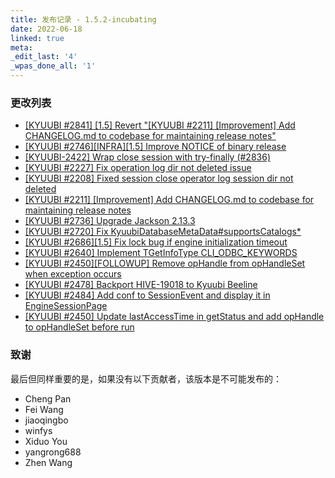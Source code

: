 ```yaml
---
title: 发布记录 - 1.5.2-incubating
date: 2022-06-18
linked: true
meta:
_edit_last: '4'
_wpas_done_all: '1'
---
```

<!---
  Licensed under the Apache License, Version 2.0 (the "License");
  you may not use this file except in compliance with the License.
  You may obtain a copy of the License at

   http://www.apache.org/licenses/LICENSE-2.0

  Unless required by applicable law or agreed to in writing, software
  distributed under the License is distributed on an "AS IS" BASIS,
  WITHOUT WARRANTIES OR CONDITIONS OF ANY KIND, either express or implied.
  See the License for the specific language governing permissions and
  limitations under the License. See accompanying LICENSE file.
-->

### 更改列表

- [[KYUUBI #2841] [1.5] Revert "[KYUUBI #2211] [Improvement] Add CHANGELOG.md to codebase for maintaining release notes"](https://github.com/apache/incubator-kyuubi/commit/2b23c0dc)  
- [[KYUUBI #2746][INFRA][1.5] Improve NOTICE of binary release](https://github.com/apache/incubator-kyuubi/commit/35a4c488)  
- [[KYUUBI-2422] Wrap close session with try-finally (#2836)](https://github.com/apache/incubator-kyuubi/commit/cbca761a)  
- [[KYUUBI #2227] Fix operation log dir not deleted issue](https://github.com/apache/incubator-kyuubi/commit/27bfa683)  
- [[KYUUBI #2208] Fixed session close operator log session dir not deleted](https://github.com/apache/incubator-kyuubi/commit/5a2bcb80)  
- [[KYUUBI #2211] [Improvement] Add CHANGELOG.md to codebase for maintaining release notes](https://github.com/apache/incubator-kyuubi/commit/9fce6266)  
- [[KYUUBI #2736] Upgrade Jackson 2.13.3](https://github.com/apache/incubator-kyuubi/commit/9466a1ab)  
- [[KYUUBI #2720] Fix KyuubiDatabaseMetaData#supportsCatalogs*](https://github.com/apache/incubator-kyuubi/commit/268d1b27)  
- [[KYUUBI #2686][1.5] Fix lock bug if engine initialization timeout](https://github.com/apache/incubator-kyuubi/commit/7e9511a4)  
- [[KYUUBI #2640] Implement TGetInfoType CLI_ODBC_KEYWORDS](https://github.com/apache/incubator-kyuubi/commit/51067384)  
- [[KYUUBI #2450][FOLLOWUP] Remove opHandle from opHandleSet when exception occurs](https://github.com/apache/incubator-kyuubi/commit/a2c0f783)  
- [[KYUUBI #2478] Backport HIVE-19018 to Kyuubi Beeline](https://github.com/apache/incubator-kyuubi/commit/fbe38de7)  
- [[KYUUBI #2484] Add conf to SessionEvent and display it in EngineSessionPage](https://github.com/apache/incubator-kyuubi/commit/87f81e3c)  
- [[KYUUBI #2450] Update lastAccessTime in getStatus and add opHandle to opHandleSet before run](https://github.com/apache/incubator-kyuubi/commit/8b143689)


### 致谢

最后但同样重要的是，如果没有以下贡献者，该版本是不可能发布的：

* Cheng Pan
* Fei Wang
* jiaoqingbo
* winfys
* Xiduo You
* yangrong688
* Zhen Wang
